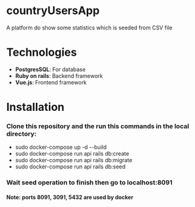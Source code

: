 # countryUsersApp
A platform do show some statistics which is seeded from CSV file
# Technologies
* **PostgresSQL**: For database
* **Ruby on rails**: Backend framework
* **Vue.js**: Frontend framework
# Installation
### Clone this repository and the run this commands in the local directory:
* sudo docker-compose up -d --build
* sudo docker-compose run api rails db:create
* sudo docker-compose run api rails db:migrate
* sudo docker-compose run api rails db:seed
### Wait seed operation to finish then go to localhost:8091
#### Note: ports 8091, 3091, 5432 are used by docker
